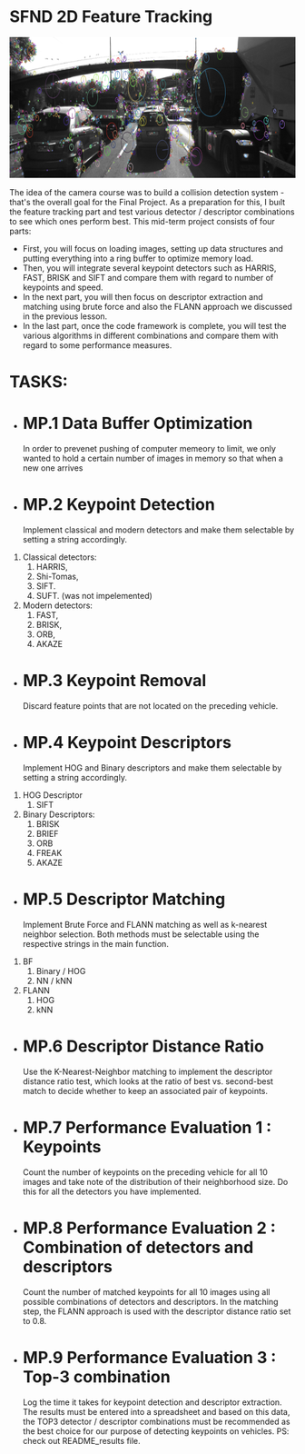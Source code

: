 # SFND 2D Feature Tracking

<img src="images/keypoints.png" width="820" height="248" />

The idea of the camera course was to build a collision detection system - that's the overall goal for the Final Project. As a preparation for this, I buılt the feature tracking part and test various detector / descriptor combinations to see which ones perform best. This mid-term project consists of four parts:

* First, you will focus on loading images, setting up data structures and putting everything into a ring buffer to optimize memory load. 
* Then, you will integrate several keypoint detectors such as HARRIS, FAST, BRISK and SIFT and compare them with regard to number of keypoints and speed. 
* In the next part, you will then focus on descriptor extraction and matching using brute force and also the FLANN approach we discussed in the previous lesson. 
* In the last part, once the code framework is complete, you will test the various algorithms in different combinations and compare them with regard to some performance measures. 



# TASKS:
* # MP.1 Data Buffer Optimization
   In order to prevenet pushing of computer memeory to limit, we only wanted to hold a certain number of images in memory so that when a new one arrives


* # MP.2 Keypoint Detection
	Implement classical and modern detectors and make them selectable by setting a string accordingly.
1. Classical detectors:
	1.	HARRIS, 
	2.	Shi-Tomas,
	3.	SIFT.
	4.	SUFT. (was not impelemented)
2. Modern detectors:
	1.	FAST,
	2.	BRISK,
	3.	ORB,
	4.	AKAZE
    
* # MP.3 Keypoint Removal
 	Discard feature points that are not located on the preceding vehicle.
 
* # MP.4 Keypoint Descriptors
	Implement HOG and Binary descriptors and make them selectable by setting a string accordingly.
1. HOG Descriptor
	1.	SIFT
2. Binary Descriptors:
	1.	BRISK 
	2.	BRIEF 
	3.	ORB 
	4.	FREAK 
	5.	AKAZE
    
* # MP.5 Descriptor Matching
	Implement Brute Force and FLANN matching as well as k-nearest neighbor selection. Both methods must be selectable using the respective strings in the main function.
1.	BF     
	1.	Binary / HOG 
	2.	NN / kNN
2.	FLANN 
	1.	HOG
	2.	kNN

* # MP.6 Descriptor Distance Ratio
	Use the K-Nearest-Neighbor matching to implement the descriptor distance ratio test, which looks at the ratio of best vs. second-best match to decide whether to keep an associated pair of keypoints.
    
* # MP.7 Performance Evaluation 1 : Keypoints
	Count the number of keypoints on the preceding vehicle for all 10 images and take note of the distribution of their neighborhood size. Do this for all the detectors you have implemented. 
    
* # MP.8 Performance Evaluation 2 : Combination of detectors and descriptors
	Count the number of matched keypoints for all 10 images using all possible combinations of detectors and descriptors. In the matching step, the FLANN approach is used with the descriptor distance ratio set to 0.8.

* # MP.9 Performance Evaluation 3 : Top-3 combination 
 	Log the time it takes for keypoint detection and descriptor extraction. The results must be entered into a spreadsheet and based on this data, the TOP3 detector / descriptor combinations must be recommended as the best choice for our purpose of detecting keypoints on vehicles.
    PS: check out README_results file. 
